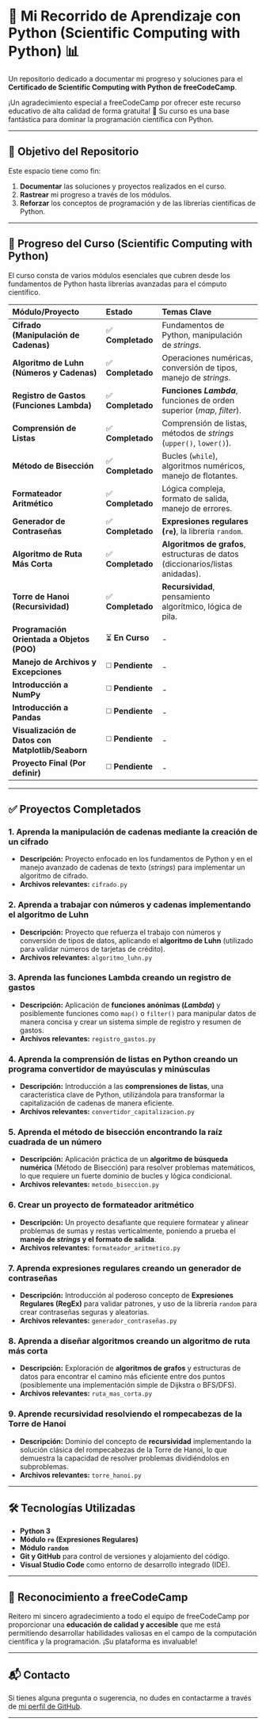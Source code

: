 # 🐍 Mi Recorrido de Aprendizaje con Python (Scientific Computing with Python) 📊

Un repositorio dedicado a documentar mi progreso y soluciones para el **Certificado de Scientific Computing with Python de freeCodeCamp**.

¡Un agradecimiento especial a freeCodeCamp por ofrecer este recurso educativo de alta calidad de forma gratuita! 🙏 Su curso es una base fantástica para dominar la programación científica con Python.

***

## 🎯 Objetivo del Repositorio

Este espacio tiene como fin:

1. **Documentar** las soluciones y proyectos realizados en el curso.
2. **Rastrear** mi progreso a través de los módulos.
3. **Reforzar** los conceptos de programación y de las librerías científicas de Python.

***

## 🚀 Progreso del Curso (Scientific Computing with Python)

El curso consta de varios módulos esenciales que cubren desde los fundamentos de Python hasta librerías avanzadas para el cómputo científico.

| Módulo/Proyecto | Estado | Temas Clave |
| :--- | :--- | :--- |
| **Cifrado (Manipulación de Cadenas)** | ✅ **Completado** | Fundamentos de Python, manipulación de *strings*. |
| **Algoritmo de Luhn (Números y Cadenas)** | ✅ **Completado** | Operaciones numéricas, conversión de tipos, manejo de *strings*. |
| **Registro de Gastos (Funciones Lambda)** | ✅ **Completado** | **Funciones *Lambda***, funciones de orden superior (*map*, *filter*). |
| **Comprensión de Listas** | ✅ **Completado** | Comprensión de listas, métodos de *strings* (`upper()`, `lower()`). |
| **Método de Bisección** | ✅ **Completado** | Bucles (`while`), algoritmos numéricos, manejo de flotantes. |
| **Formateador Aritmético** | ✅ **Completado** | Lógica compleja, formato de salida, manejo de errores. |
| **Generador de Contraseñas** | ✅ **Completado** | **Expresiones regulares (`re`)**, la librería `random`. |
| **Algoritmo de Ruta Más Corta** | ✅ **Completado** | **Algoritmos de grafos**, estructuras de datos (diccionarios/listas anidadas). |
| **Torre de Hanoi (Recursividad)** | ✅ **Completado** | **Recursividad**, pensamiento algorítmico, lógica de pila. |
| **Programación Orientada a Objetos (POO)** | ⏳ **En Curso** | - |
| **Manejo de Archivos y Excepciones** | ◻️ **Pendiente** | - |
| **Introducción a NumPy** | ◻️ **Pendiente** | - |
| **Introducción a Pandas** | ◻️ **Pendiente** | - |
| **Visualización de Datos con Matplotlib/Seaborn** | ◻️ **Pendiente** | - |
| **Proyecto Final (Por definir)** | ◻️ **Pendiente** | - |

***

## ✅ Proyectos Completados

### 1. Aprenda la manipulación de cadenas mediante la creación de un cifrado

* **Descripción:** Proyecto enfocado en los fundamentos de Python y en el manejo avanzado de cadenas de texto (*strings*) para implementar un algoritmo de cifrado.
* **Archivos relevantes:** `cifrado.py`

### 2. Aprenda a trabajar con números y cadenas implementando el algoritmo de Luhn

* **Descripción:** Proyecto que refuerza el trabajo con números y conversión de tipos de datos, aplicando el **algoritmo de Luhn** (utilizado para validar números de tarjetas de crédito).
* **Archivos relevantes:** `algoritmo_luhn.py`

### 3. Aprenda las funciones Lambda creando un registro de gastos

* **Descripción:** Aplicación de **funciones anónimas (*Lambda*)** y posiblemente funciones como `map()` o `filter()` para manipular datos de manera concisa y crear un sistema simple de registro y resumen de gastos.
* **Archivos relevantes:** `registro_gastos.py`

### 4. Aprenda la comprensión de listas en Python creando un programa convertidor de mayúsculas y minúsculas

* **Descripción:** Introducción a las **comprensiones de listas**, una característica clave de Python, utilizándola para transformar la capitalización de cadenas de manera eficiente.
* **Archivos relevantes:** `convertidor_capitalizacion.py`

### 5. Aprenda el método de bisección encontrando la raíz cuadrada de un número

* **Descripción:** Aplicación práctica de un **algoritmo de búsqueda numérica** (Método de Bisección) para resolver problemas matemáticos, lo que requiere un fuerte dominio de bucles y lógica condicional.
* **Archivos relevantes:** `metodo_biseccion.py`

### 6. Crear un proyecto de formateador aritmético

* **Descripción:** Un proyecto desafiante que requiere formatear y alinear problemas de sumas y restas verticalmente, poniendo a prueba el **manejo de *strings* y el formato de salida**.
* **Archivos relevantes:** `formateador_aritmetico.py`

### 7. Aprenda expresiones regulares creando un generador de contraseñas

* **Descripción:** Introducción al poderoso concepto de **Expresiones Regulares (RegEx)** para validar patrones, y uso de la librería `random` para crear contraseñas seguras y aleatorias.
* **Archivos relevantes:** `generador_contraseñas.py`

### 8. Aprenda a diseñar algoritmos creando un algoritmo de ruta más corta

* **Descripción:** Exploración de **algoritmos de grafos** y estructuras de datos para encontrar el camino más eficiente entre dos puntos (posiblemente una implementación simple de Dijkstra o BFS/DFS).
* **Archivos relevantes:** `ruta_mas_corta.py`

### 9. Aprende recursividad resolviendo el rompecabezas de la Torre de Hanoi

* **Descripción:** Dominio del concepto de **recursividad** implementando la solución clásica del rompecabezas de la Torre de Hanoi, lo que demuestra la capacidad de resolver problemas dividiéndolos en subproblemas.
* **Archivos relevantes:** `torre_hanoi.py`

***

## 🛠️ Tecnologías Utilizadas

* **Python 3**
* **Módulo `re` (Expresiones Regulares)**
* **Módulo `random`**
* **Git y GitHub** para control de versiones y alojamiento del código.
* **Visual Studio Code** como entorno de desarrollo integrado (IDE).

***

## 🌟 Reconocimiento a freeCodeCamp

Reitero mi sincero agradecimiento a todo el equipo de freeCodeCamp por proporcionar una **educación de calidad y accesible** que me está permitiendo desarrollar habilidades valiosas en el campo de la computación científica y la programación. ¡Su plataforma es invaluable!

***

## 📬 Contacto

Si tienes alguna pregunta o sugerencia, no dudes en contactarme a través de [mi perfil de GitHub](https://github.com/leonaldo999).

***
